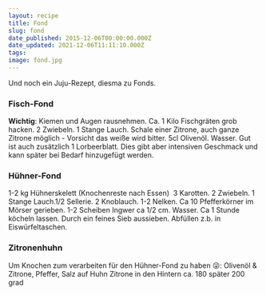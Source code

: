 ```yaml
---
layout: recipe
title: Fond
slug: fond
date_published: 2015-12-06T00:00:00.000Z
date_updated: 2021-12-06T11:11:10.000Z
tags:
image: fond.jpg
---
```


Und noch ein Juju-Rezept, diesma zu Fonds.

### Fisch-Fond

**Wichtig**: Kiemen und Augen rausnehmen. Ca. 1 Kilo Fischgräten grob hacken. 2 Zwiebeln. 1 Stange Lauch. Schale einer Zitrone, auch ganze Zitrone möglich - Vorsicht das weiße wird bitter. 5cl Olivenöl. Wasser. Gut ist auch zusätzlich 1 Lorbeerblatt. Dies gibt aber intensiven Geschmack und kann später bei Bedarf hinzugefügt werden.

### Hühner-Fond

1-2 kg Hühnerskelett (Knochenreste nach Essen)  3 Karotten. 2 Zwiebeln. 1 Stange Lauch.1/2 Sellerie. 2 Knoblauch. 1-2 Nelken. Ca 10 Pfefferkörner im Mörser gerieben. 1-2 Scheiben Ingwer ca 1/2 cm. Wasser. Ca 1 Stunde köcheln lassen. Durch ein feines Sieb aussieben. Abfüllen z.b. in Eiswürfeltaschen.

### Zitronenhuhn

Um Knochen zum verarbeiten für den Hühner-Fond zu haben 😜: Olivenöl & Zitrone, Pfeffer, Salz auf Huhn Zitrone in den Hintern ca. 180 später 200 grad
